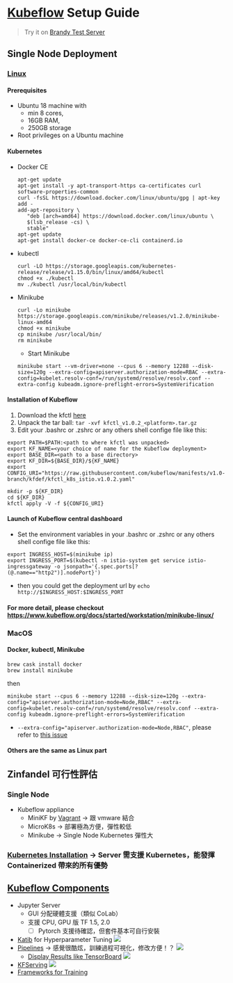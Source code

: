 # [Kubeflow](https://www.kubeflow.org/) Setup Guide
> Try it on [Brandy Test Server](http://140.112.12.213:31380/)

## Single Node Deployment
### [Linux](https://www.kubeflow.org/docs/started/workstation/getting-started-linux/)
#### Prerequisites
* Ubuntu 18 machine with 
  * min 8 cores, 
  * 16GB RAM, 
  * 250GB storage
* Root privileges on a Ubuntu machine
#### Kubernetes
* Docker CE
  ```
  apt-get update
  apt-get install -y apt-transport-https ca-certificates curl software-properties-common
  curl -fsSL https://download.docker.com/linux/ubuntu/gpg | apt-key add -
  add-apt-repository \
     "deb [arch=amd64] https://download.docker.com/linux/ubuntu \
     $(lsb_release -cs) \
     stable"
  apt-get update
  apt-get install docker-ce docker-ce-cli containerd.io
  ```
* kubectl
  ```
  curl -LO https://storage.googleapis.com/kubernetes-release/release/v1.15.0/bin/linux/amd64/kubectl
  chmod +x ./kubectl
  mv ./kubectl /usr/local/bin/kubectl
  ```
* Minikube
  ```
  curl -Lo minikube https://storage.googleapis.com/minikube/releases/v1.2.0/minikube-linux-amd64
  chmod +x minikube
  cp minikube /usr/local/bin/
  rm minikube
  ```
  * Start Minikube
   ```
   minikube start --vm-driver=none --cpus 6 --memory 12288 --disk-size=120g --extra-config=apiserver.authorization-mode=RBAC --extra-config=kubelet.resolv-conf=/run/systemd/resolve/resolv.conf --extra-config kubeadm.ignore-preflight-errors=SystemVerification
   ```
#### Installation of Kubeflow
1. Download the kfctl [here](https://github.com/kubeflow/kfctl/releases)
2. Unpack the tar ball: ```tar -xvf kfctl_v1.0.2_<platform>.tar.gz```
3. Edit your .bashrc or .zshrc or any others shell confige file like this:
 ```
 export PATH=$PATH:<path to where kfctl was unpacked>
 export KF_NAME=<your choice of name for the Kubeflow deployment>
 export BASE_DIR=<path to a base directory>
 export KF_DIR=${BASE_DIR}/${KF_NAME}
 export CONFIG_URI="https://raw.githubusercontent.com/kubeflow/manifests/v1.0-branch/kfdef/kfctl_k8s_istio.v1.0.2.yaml"
 ```
 ```
 mkdir -p ${KF_DIR}
 cd ${KF_DIR}
 kfctl apply -V -f ${CONFIG_URI}
 ```
 #### Launch of Kubeflow central dashboard
 * Set the environment variables in your .bashrc or .zshrc or any others shell confige file like this:
  ```
  export INGRESS_HOST=$(minikube ip)
  export INGRESS_PORT=$(kubectl -n istio-system get service istio-ingressgateway -o jsonpath='{.spec.ports[?(@.name=="http2")].nodePort}')
  ```
 * then you could get the deployment url by ```echo http://$INGRESS_HOST:$INGRESS_PORT```
 
 #### For more detail, please checkout https://www.kubeflow.org/docs/started/workstation/minikube-linux/
 
 ### MacOS
 #### Docker, kubectl, Minikube
 ```
 brew cask install docker
 brew install minikube
 ```
 then
 ```
 minikube start --cpus 6 --memory 12288 --disk-size=120g --extra-config="apiserver.authorization-mode=Node,RBAC" --extra-config=kubelet.resolv-conf=/run/systemd/resolve/resolv.conf --extra-config kubeadm.ignore-preflight-errors=SystemVerification
 ```
  * ```--extra-config="apiserver.authorization-mode=Node,RBAC"```, please refer to [this issue](https://github.com/kubernetes/minikube/issues/6061#issuecomment-566190474)
  
 #### Others are the same as Linux part
 
 ## Zinfandel 可行性評估
 ### Single Node
 * Kubeflow appliance
   * MiniKF by [Vagrant](https://www.vagrantup.com/downloads.html) -> 跟 vmware 結合
   * MicroK8s -> 部署極為方便，彈性較低
   * Minikube -> Single Node Kubernetes 彈性大
 ### [Kubernetes Installation](https://www.kubeflow.org/docs/started/k8s/) -> Server 需支援 Kubernetes，能發揮 Containerized 帶來的所有優勢
 
 ## [Kubeflow Components](https://www.kubeflow.org/docs/components/)
 * Jupyter Server
   * GUI 分配硬體支援（類似 CoLab）
   * 支援 CPU, GPU 版 TF 1.5, 2.0
     - [ ] Pytorch 支援待確認，但套件基本可自行安裝
 * [Katib](https://www.kubeflow.org/docs/components/hyperparameter-tuning/) for Hyperparameter Tuning
   ![](https://www.kubeflow.org/docs/images/katib-random-example-graph.png)
 * [Pipelines](https://www.kubeflow.org/docs/pipelines/) -> 感覺很酷炫，訓練過程可視化，修改方便！？
   ![](https://www.kubeflow.org/docs/images/pipelines-xgboost-graph.png)
   * [Display Results like TensorBoard](https://www.kubeflow.org/docs/pipelines/sdk/output-viewer/)
     ![](https://www.kubeflow.org/docs/images/taxi-tip-roc-step-output.png)
 * [KFServing](https://www.kubeflow.org/docs/components/serving/kfserving/)
   ![](https://www.kubeflow.org/docs/components/serving/kfserving.png)
 * [Frameworks for Training](https://www.kubeflow.org/docs/components/training/)
 
